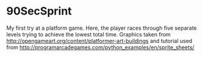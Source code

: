 # 90SecSprint
My first try at a platform game. Here, the player races through five separate levels trying to achieve the lowest total time. Graphics taken from http://opengameart.org/content/platformer-art-buildings and tutorial used from http://programarcadegames.com/python_examples/en/sprite_sheets/ 
